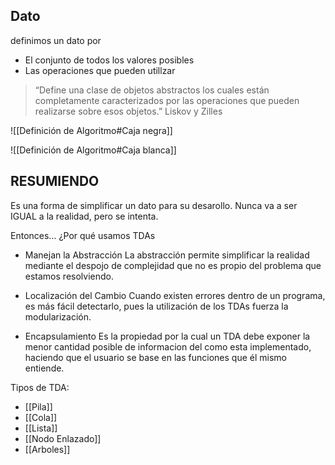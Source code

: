 ## Dato
definimos un dato por
- El conjunto de todos los valores posibles
- Las operaciones que pueden utillzar

>“Define una clase de objetos abstractos los cuales están completamente caracterizados por las operaciones que pueden realizarse sobre esos objetos.”
>Liskov y Zilles

![[Definición de Algoritmo#Caja negra]]

![[Definición de Algoritmo#Caja blanca]]
 

## RESUMIENDO
Es una forma de simplificar un dato para su desarollo.  Nunca va a ser IGUAL a la realidad, pero se intenta.

Entonces… ¿Por qué usamos TDAs
- Manejan la Abstracción 
La abstracción permite simplificar la realidad mediante el despojo de complejidad que no es propio del problema que estamos resolviendo.


- Localización del Cambio 
Cuando existen errores dentro de un programa, es más fácil detectarlo, pues la utilización de los TDAs fuerza la modularización. 


- Encapsulamiento 
Es la propiedad por la cual un TDA debe exponer la menor cantidad posible de informacion del como esta implementado, haciendo que el usuario se base en las funciones que él mismo entiende.

Tipos de TDA: 
- [[Pila]]
- [[Cola]]
- [[Lista]]
- [[Nodo Enlazado]]
- [[Arboles]]